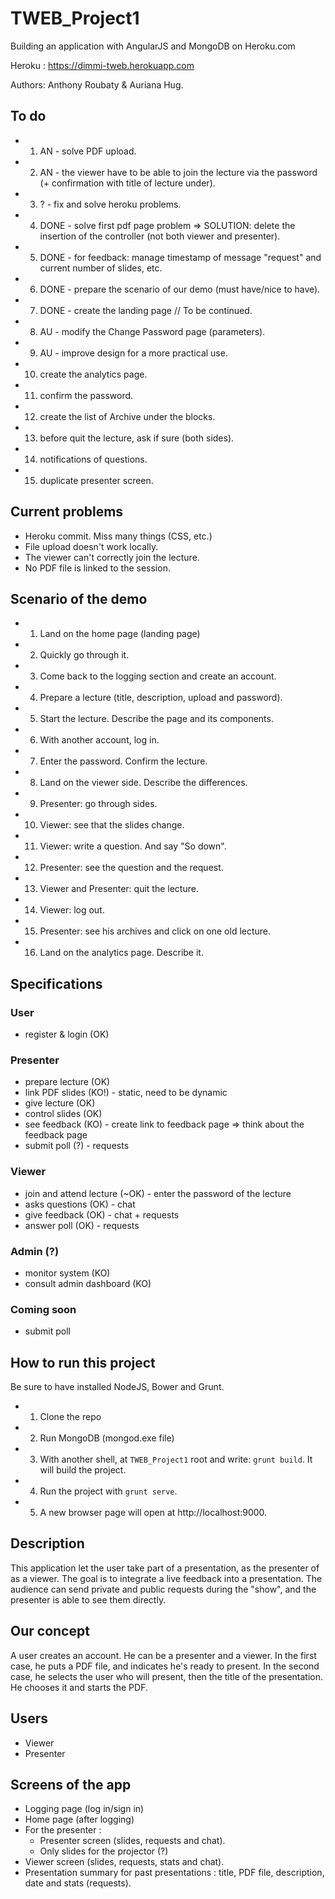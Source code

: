 TWEB_Project1
=============
Building an application with AngularJS and MongoDB on Heroku.com

Heroku : https://dimmi-tweb.herokuapp.com

Authors: Anthony Roubaty & Auriana Hug.

## To do
- 1) AN - solve PDF upload.
- 2) AN - the viewer have to be able to join the lecture via the password (+ confirmation with title of lecture under).
- 3) ? - fix and solve heroku problems.
- 4) DONE - solve first pdf page problem => SOLUTION: delete the insertion of the controller (not both viewer and presenter).
- 5) DONE - for feedback: manage timestamp of message "request" and current number of slides, etc.
- 6) DONE - prepare the scenario of our demo (must have/nice to have).
- 7) DONE - create the landing page // To be continued.
- 8) AU - modify the Change Password page (parameters).
- 9) AU - improve design for a more practical use.
- 10) create the analytics page.
- 11) confirm the password.
- 12) create the list of Archive under the blocks.
- 13) before quit the lecture, ask if sure (both sides).
- 14) notifications of questions.
- 15) duplicate presenter screen.

## Current problems
- Heroku commit. Miss many things (CSS, etc.)
- File upload doesn't work locally.
- The viewer can't correctly join the lecture.
- No PDF file is linked to the session.

## Scenario of the demo
- 1) Land on the home page (landing page)
- 2) Quickly go through it.
- 3) Come back to the logging section and create an account.
- 4) Prepare a lecture (title, description, upload and password).
- 5) Start the lecture. Describe the page and its components.
- 6) With another account, log in.
- 7) Enter the password. Confirm the lecture.
- 8) Land on the viewer side. Describe the differences.
- 9) Presenter: go through  sides.
- 10) Viewer: see that the slides change.
- 11) Viewer: write a question. And say "So down".
- 12) Presenter: see the question and the request.
- 13) Viewer and Presenter: quit the lecture.
- 14) Viewer: log out.
- 15) Presenter: see his archives and click on one old lecture.
- 16) Land on the analytics page. Describe it.

## Specifications 
### User
- register & login (OK)

### Presenter
- prepare lecture (OK)
- link PDF slides (KO!) - static, need to be dynamic
- give lecture (OK)
- control slides (OK)
- see feedback (KO) - create link to feedback page => think about the feedback page
- submit poll (?) - requests

### Viewer
- join and attend lecture (~OK) - enter the password of the lecture
- asks questions (OK) - chat
- give feedback (OK) - chat + requests
- answer poll (OK) - requests

### Admin (?)
- monitor system (KO)
- consult admin dashboard (KO)

### Coming soon
- submit poll

## How to run this project
Be sure to have installed NodeJS, Bower and Grunt.
- 1. Clone the repo
- 2. Run MongoDB (mongod.exe file)
- 3. With another shell, at `TWEB_Project1` root and write: `grunt build`. It will build the project.
- 4. Run the project with `grunt serve`.
- 5. A new browser page will open at http://localhost:9000.

## Description
This application let the user take part of a presentation, as the presenter of as a viewer.
The goal is to integrate a live feedback into a presentation. The audience can send private and public requests during
the "show", and the presenter is able to see them directly.

## Our concept
A user creates an account. He can be a presenter and a viewer. 
In the first case, he puts a PDF file, and indicates he's ready to present.
In the second case, he selects the user who will present, then the title of the presentation. He chooses it and starts the PDF.

## Users
- Viewer
- Presenter

## Screens of the app
- Logging page (log in/sign in)
- Home page (after logging)
- For the presenter :
	- Presenter screen (slides, requests and chat).
	- Only slides for the projector (?)
- Viewer screen (slides, requests, stats and chat).
- Presentation summary for past presentations : title, PDF file, description, date and stats (requests).
